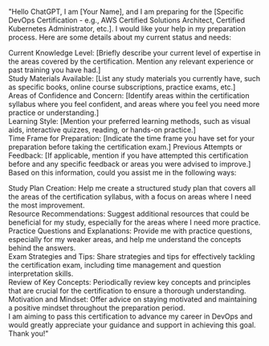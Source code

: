 "Hello ChatGPT, I am [Your Name], and I am preparing for the [Specific DevOps Certification - e.g., AWS Certified Solutions Architect, Certified Kubernetes Administrator, etc.]. I would like your help in my preparation process. Here are some details about my current status and needs:  

Current Knowledge Level: [Briefly describe your current level of expertise in the areas covered by the certification. Mention any relevant experience or past training you have had.]  
Study Materials Available: [List any study materials you currently have, such as specific books, online course subscriptions, practice exams, etc.]  
Areas of Confidence and Concern: [Identify areas within the certification syllabus where you feel confident, and areas where you feel you need more practice or understanding.]  
Learning Style: [Mention your preferred learning methods, such as visual aids, interactive quizzes, reading, or hands-on practice.]  
Time Frame for Preparation: [Indicate the time frame you have set for your preparation before taking the certification exam.]
Previous Attempts or Feedback: [If applicable, mention if you have attempted this certification before and any specific feedback or areas you were advised to improve.]  
Based on this information, could you assist me in the following ways:  

Study Plan Creation: Help me create a structured study plan that covers all the areas of the certification syllabus, with a focus on areas where I need the most improvement.  
Resource Recommendations: Suggest additional resources that could be beneficial for my study, especially for the areas where I need more practice.  
Practice Questions and Explanations: Provide me with practice questions, especially for my weaker areas, and help me understand the concepts behind the answers.  
Exam Strategies and Tips: Share strategies and tips for effectively tackling the certification exam, including time management and question interpretation skills.  
Review of Key Concepts: Periodically review key concepts and principles that are crucial for the certification to ensure a thorough understanding.  
Motivation and Mindset: Offer advice on staying motivated and maintaining a positive mindset throughout the preparation period.  
I am aiming to pass this certification to advance my career in DevOps and would greatly appreciate your guidance and support in achieving this goal. Thank you!"  
